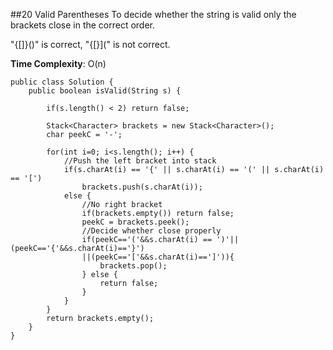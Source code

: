 ##20 Valid Parentheses
To decide whether the string is valid only the brackets close in the correct order.

"{[]}()" is correct, "{[}](" is not correct.

**Time Complexity**: O(n)

	public class Solution {
	    public boolean isValid(String s) {
	        
	        if(s.length() < 2) return false;
	        
	        Stack<Character> brackets = new Stack<Character>();
	        char peekC = '-';
	        
	        for(int i=0; i<s.length(); i++) {
	            //Push the left bracket into stack
	            if(s.charAt(i) == '{' || s.charAt(i) == '(' || s.charAt(i) == '[')
	                brackets.push(s.charAt(i));
	            else {
	                //No right bracket
	                if(brackets.empty()) return false;
	                peekC = brackets.peek();
	                //Decide whether close properly
	                if(peekC=='('&&s.charAt(i) == ')'||(peekC=='{'&&s.charAt(i)=='}')
	                ||(peekC=='['&&s.charAt(i)==']')){
	                    brackets.pop();
	                } else {
	                    return false;
	                }
	            }
	        }
	        return brackets.empty();
	    }
	}